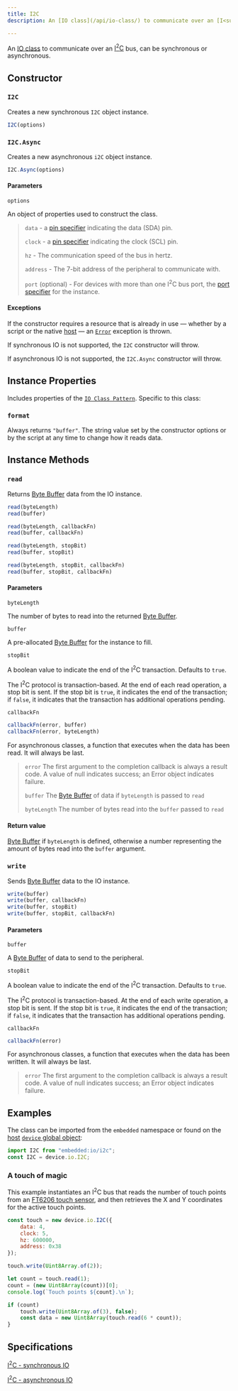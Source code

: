 ```yaml
---
title: I2C
description: An [IO class](/api/io-class/) to communicate over an [I<sup>2</sup>C](/glossary/#i2c) bus.

---
```


An [IO class](/api/io-class/) to communicate over an [I<sup>2</sup>C](/glossary/#i2c) bus, can be synchronous or asynchronous.

## Constructor

### `I2C`

Creates a new synchronous `I2C` object instance.

```js
I2C(options)
```

### `I2C.Async`

Creates a new asynchronous `i2C` object instance.

```js
I2C.Async(options)
```

#### Parameters

`options`

An object of properties used to construct the class.

> `data` - a [pin specifier](/glossary/#pin-speficier) indicating the data (SDA) pin.
>
> `clock` - a [pin specifier](/glossary/#pin-speficier) indicating the clock (SCL) pin.
>
> `hz` - The communication speed of the bus in hertz.
>
> `address` - The 7-bit address of the peripheral to communicate with.
>
> `port` (optional) - For devices with more than one I<sup>2</sup>C bus port, the [port specifier](/glossary/#port-specifier) for the instance.

#### Exceptions

If the constructor requires a resource that is already in use — whether by a script or the native [host](/glossary/#host) — an [`Error`](https://developer.mozilla.org/en-US/docs/Web/JavaScript/Reference/Global_Objects/Error) exception is thrown.

If synchronous IO is not supported, the `I2C` constructor will throw.

If asynchronous IO is not supported, the `I2C.Async` constructor will throw.

## Instance Properties

Includes properties of the [`IO Class Pattern`](/api/io-class). Specific to this class:

### `format`

Always returns `"buffer"`. The string value set by the constructor options or by the script at any time to change how it reads data.

## Instance Methods

### `read`

Returns [Byte Buffer](/glossary/byte-buffer) data from the IO instance.

```js
read(byteLength)
read(buffer)

read(byteLength, callbackFn)
read(buffer, callbackFn)

read(byteLength, stopBit)
read(buffer, stopBit)

read(byteLength, stopBit, callbackFn)
read(buffer, stopBit, callbackFn)
```

#### Parameters

`byteLength`

The number of bytes to read into the returned [Byte Buffer](/glossary/#byte-buffer).

`buffer`

A pre-allocated [Byte Buffer](/glossary/#byte-buffer) for the instance to fill.

`stopBit`

A boolean value to indicate the end of the I<sup>2</sup>C transaction. Defaults to `true`.

The I<sup>2</sup>C protocol is transaction-based. At the end of each read operation, a stop bit is sent. If the stop bit is `true`, it indicates the end of the transaction; if `false`, it indicates that the transaction has additional operations pending.

`callbackFn`

```js
callbackFn(error, buffer)
callbackFn(error, byteLength)
```

For asynchronous classes, a function that executes when the data has been read. It will always be last.

> `error`
>   The first argument to the completion callback is always a result code. A value of null indicates success; an Error object indicates failure.
>
> `buffer`
>   The [Byte Buffer](/glossary/#byte-buffer) of data if `byteLength` is passed to `read`
>
> `byteLength`
>   The number of bytes read into the `buffer` passed to `read`

#### Return value

[Byte Buffer](/glossary/#byte-buffer) if `byteLength` is defined, otherwise a number representing the amount of bytes read into the `buffer` argument. 

### `write`

Sends [Byte Buffer](/glossary/#byte-buffer) data to the IO instance.

```js
write(buffer)
write(buffer, callbackFn)
write(buffer, stopBit)
write(buffer, stopBit, callbackFn)
```

#### Parameters

`buffer`

A [Byte Buffer](/glossary/#byte-buffer) of data to send to the peripheral.

`stopBit`

A boolean value to indicate the end of the I<sup>2</sup>C transaction. Defaults to `true`.

The I<sup>2</sup>C protocol is transaction-based. At the end of each write operation, a stop bit is sent. If the stop bit is `true`, it indicates the end of the transaction; if `false`, it indicates that the transaction has additional operations pending.

`callbackFn`

```js
callbackFn(error)
```

For asynchronous classes, a function that executes when the data has been written. It will always be last.

> `error`
>   The first argument to the completion callback is always a result code. A value of null indicates success; an Error object indicates failure.

## Examples

The class can be imported from the `embedded` namespace or found on the [host](/glossary/#host) [`device` global object](/api/host-provider):

```js
import I2C from "embedded:io/i2c";
const I2C = device.io.I2C;
```

### A touch of magic

This example instantiates an I<sup>2</sup>C bus that reads the number of touch points from an [FT6206 touch sensor](https://www.adafruit.com/product/1947), and then retrieves the X and Y coordinates for the active touch points.

```js
const touch = new device.io.I2C({
	data: 4,
	clock: 5,
	hz: 600000,
	address: 0x38
});

touch.write(Uint8Array.of(2));

let count = touch.read(1);
count = (new Uint8Array(count))[0];
console.log(`Touch points ${count}.\n`);

if (count)
	touch.write(Uint8Array.of(3), false);
	const data = new Uint8Array(touch.read(6 * count));
}
```

## Specifications

[I<sup>2</sup>C - synchronous IO](https://419.ecma-international.org/#-10-io-classes-ic-synchronous-io)

[I<sup>2</sup>C - asynchronous IO](https://419.ecma-international.org/#-10-io-classes-ic-asynchronous-io)
